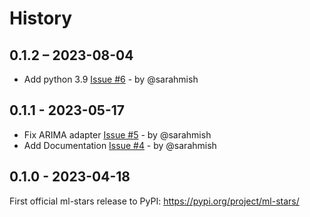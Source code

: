 # History

## 0.1.2 – 2023-08-04

* Add python 3.9 [Issue #6](https://github.com/sintel-dev/ml-stars/issues/6) - by @sarahmish


## 0.1.1 - 2023-05-17

* Fix ARIMA adapter [Issue #5](https://github.com/sintel-dev/ml-stars/issues/5) - by @sarahmish
* Add Documentation [Issue #4](https://github.com/sintel-dev/ml-stars/issues/4) - by @sarahmish


## 0.1.0 - 2023-04-18

First official ml-stars release to PyPI: https://pypi.org/project/ml-stars/